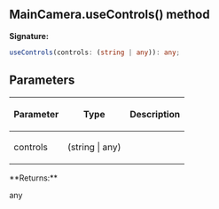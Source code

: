 
## MainCamera.useControls() method

**Signature:**

```typescript
useControls(controls: (string | any)): any;
```

## Parameters

<table><thead><tr><th>

Parameter


</th><th>

Type


</th><th>

Description


</th></tr></thead>
<tbody><tr><td>

controls


</td><td>

(string \| any)


</td><td>


</td></tr>
</tbody></table>
**Returns:**

any

